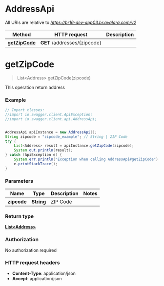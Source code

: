 # AddressApi

All URIs are relative to *https://br16-dev-app03.br.avalara.com/v2*

Method | HTTP request | Description
------------- | ------------- | -------------
[**getZipCode**](AddressApi.md#getZipCode) | **GET** /addresses/{zipcode} | 


<a name="getZipCode"></a>
# **getZipCode**
> List&lt;Address&gt; getZipCode(zipcode)



This operation return address

### Example
```java
// Import classes:
//import io.swagger.client.ApiException;
//import io.swagger.client.api.AddressApi;


AddressApi apiInstance = new AddressApi();
String zipcode = "zipcode_example"; // String | ZIP Code
try {
    List<Address> result = apiInstance.getZipCode(zipcode);
    System.out.println(result);
} catch (ApiException e) {
    System.err.println("Exception when calling AddressApi#getZipCode");
    e.printStackTrace();
}
```

### Parameters

Name | Type | Description  | Notes
------------- | ------------- | ------------- | -------------
 **zipcode** | **String**| ZIP Code |

### Return type

[**List&lt;Address&gt;**](Address.md)

### Authorization

No authorization required

### HTTP request headers

 - **Content-Type**: application/json
 - **Accept**: application/json

